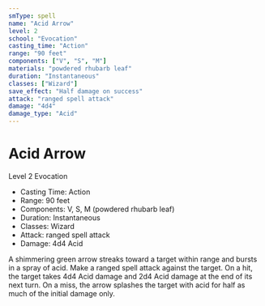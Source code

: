 ```yaml
---
smType: spell
name: "Acid Arrow"
level: 2
school: "Evocation"
casting_time: "Action"
range: "90 feet"
components: ["V", "S", "M"]
materials: "powdered rhubarb leaf"
duration: "Instantaneous"
classes: ["Wizard"]
save_effect: "Half damage on success"
attack: "ranged spell attack"
damage: "4d4"
damage_type: "Acid"
---
```


# Acid Arrow
Level 2 Evocation

- Casting Time: Action
- Range: 90 feet
- Components: V, S, M (powdered rhubarb leaf)
- Duration: Instantaneous
- Classes: Wizard
- Attack: ranged spell attack
- Damage: 4d4 Acid

A shimmering green arrow streaks toward a target within range and bursts in a spray of acid. Make a ranged spell attack against the target. On a hit, the target takes 4d4 Acid damage and 2d4 Acid damage at the end of its next turn. On a miss, the arrow splashes the target with acid for half as much of the initial damage only.
